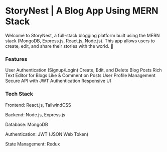 # StoryNest  | A Blog App Using MERN Stack
Welcome to StoryNest, a full-stack blogging platform built using the MERN stack (MongoDB, Express.js, React.js, Node.js). This app allows users to create, edit, and share their stories with the world. 🚀

### Features
 User Authentication (Signup/Login)
 Create, Edit, and Delete Blog Posts
 Rich Text Editor for Blogs 
 Like & Comment on Posts 
 User Profile Management 
 Secure API with JWT Authentication 
 Responsive UI 

### Tech Stack
Frontend: React.js, TailwindCSS

Backend: Node.js, Express.js

Database: MongoDB

Authentication: JWT (JSON Web Token)

State Management: Redux 
